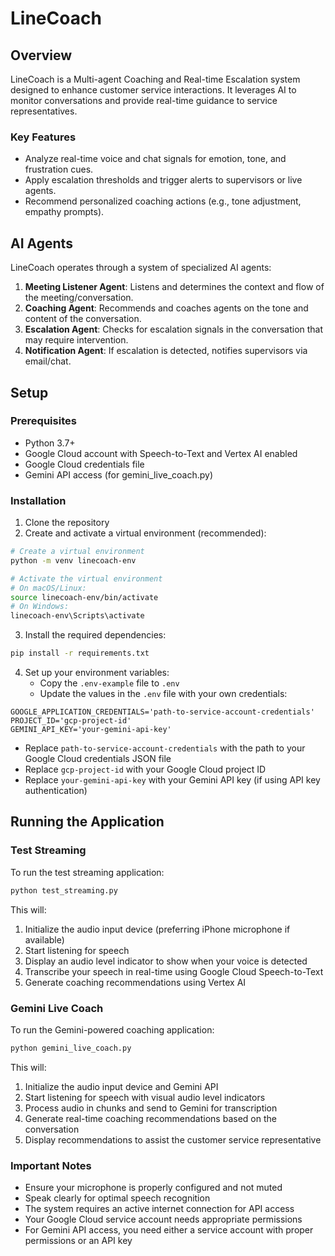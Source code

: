 # LineCoach

## Overview

LineCoach is a Multi-agent Coaching and Real-time Escalation system designed to enhance customer service interactions. It leverages AI to monitor conversations and provide real-time guidance to service representatives.

### Key Features

* Analyze real-time voice and chat signals for emotion, tone, and frustration cues.
* Apply escalation thresholds and trigger alerts to supervisors or live agents.
* Recommend personalized coaching actions (e.g., tone adjustment, empathy prompts).

## AI Agents

LineCoach operates through a system of specialized AI agents:

1. **Meeting Listener Agent**: Listens and determines the context and flow of the meeting/conversation.
2. **Coaching Agent**: Recommends and coaches agents on the tone and content of the conversation.
3. **Escalation Agent**: Checks for escalation signals in the conversation that may require intervention.
4. **Notification Agent**: If escalation is detected, notifies supervisors via email/chat.

## Setup

### Prerequisites

- Python 3.7+
- Google Cloud account with Speech-to-Text and Vertex AI enabled
- Google Cloud credentials file
- Gemini API access (for gemini_live_coach.py)

### Installation

1. Clone the repository
2. Create and activate a virtual environment (recommended):

```bash
# Create a virtual environment
python -m venv linecoach-env

# Activate the virtual environment
# On macOS/Linux:
source linecoach-env/bin/activate
# On Windows:
linecoach-env\Scripts\activate
```

3. Install the required dependencies:

```bash
pip install -r requirements.txt
```

4. Set up your environment variables:
   - Copy the `.env-example` file to `.env`
   - Update the values in the `.env` file with your own credentials:

```
GOOGLE_APPLICATION_CREDENTIALS='path-to-service-account-credentials'
PROJECT_ID='gcp-project-id'
GEMINI_API_KEY='your-gemini-api-key'
```

   - Replace `path-to-service-account-credentials` with the path to your Google Cloud credentials JSON file
   - Replace `gcp-project-id` with your Google Cloud project ID
   - Replace `your-gemini-api-key` with your Gemini API key (if using API key authentication)

## Running the Application

### Test Streaming

To run the test streaming application:

```bash
python test_streaming.py
```

This will:
1. Initialize the audio input device (preferring iPhone microphone if available)
2. Start listening for speech
3. Display an audio level indicator to show when your voice is detected
4. Transcribe your speech in real-time using Google Cloud Speech-to-Text
5. Generate coaching recommendations using Vertex AI

### Gemini Live Coach

To run the Gemini-powered coaching application:

```bash
python gemini_live_coach.py
```

This will:
1. Initialize the audio input device and Gemini API
2. Start listening for speech with visual audio level indicators
3. Process audio in chunks and send to Gemini for transcription
4. Generate real-time coaching recommendations based on the conversation
5. Display recommendations to assist the customer service representative

### Important Notes

- Ensure your microphone is properly configured and not muted
- Speak clearly for optimal speech recognition
- The system requires an active internet connection for API access
- Your Google Cloud service account needs appropriate permissions
- For Gemini API access, you need either a service account with proper permissions or an API key
